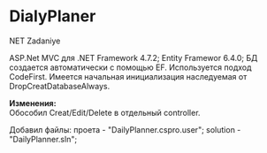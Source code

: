 # DialyPlaner
NET Zadaniye

ASP.Net MVC для .NET Framework 4.7.2; Entity Framewor 6.4.0; БД создается автоматически с помощью EF. Используется подход CodeFirst. 
Имеется начальная инициализация наследуемая от DropCreatDatabaseAlways.

<strong>Изменения:</strong><br />
Обособил  Creat/Edit/Delete в отдельный controller.

Добавил файлы: проета - "DailyPlanner.cspro.user"; solution - "DailyPlanner.sln";
